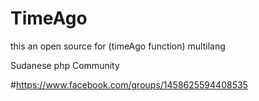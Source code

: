 # TimeAgo

this an open source for (timeAgo function) multilang

Sudanese php Community 

#https://www.facebook.com/groups/1458625594408535

